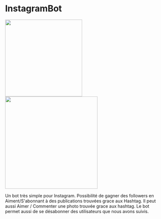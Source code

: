 # InstagramBot
<img src="https://miro.medium.com/max/728/1*2xSFXnhQJRPGt4t8Oca0zg.png" width="250">                        <img src="https://www.webstickersmuraux.com/fr/img/asfs864-png/folder/products-detalle-png/autocollants-logo-instagram.png" width="300">

Un bot très simple pour Instagram. Possibilité de gagner des followers en Aiment/S'abonnant à des publications trouvées grace aux Hashtag. Il peut aussi Aimer / Commenter une photo trouvée grace aux hashtag. Le bot permet aussi de se désabonner des utilisateurs que nous avons suivis.
